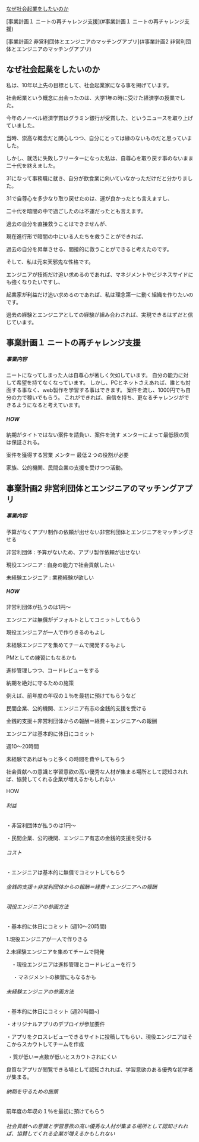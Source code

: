 [なぜ社会起業をしたいのか](#なぜ社会起業をしたいのか)



[事業計画１ ニートの再チャレンジ支援](#事業計画１ ニートの再チャレンジ支援)



[事業計画2  非営利団体とエンジニアのマッチングアプリ](#事業計画2  非営利団体とエンジニアのマッチングアプリ)





## なぜ社会起業をしたいのか

私は、10年以上先の目標として、社会起業家になる事を掲げています。

社会起業という概念に出会ったのは、大学1年の時に受けた経済学の授業でした。

今年のノーベル経済学賞はグラミン銀行が受賞した、というニュースを取り上げていました。

当時、崇高な概念だと関心しつつ、自分にとっては縁のないものだと思っていました。

しかし、就活に失敗しフリーターになった私は、自尊心を取り戻す事のないまま二十代を終えました。

31になって事務職に就き、自分が飲食業に向いていなかっただけだと分かりました。

31で自尊心を多少なり取り戻せたのは、運が良かったとも言えますし、

二十代を暗闇の中で過ごしたのは不運だったとも言えます。

過去の自分を直接救うことはできませんが、

現在進行形で暗闇の中にいる人たちを救うことができれば、

過去の自分を昇華させる、間接的に救うことができると考えたのです。



そして、私は元来天邪鬼な性格です。

エンジニアが技術だけ追い求めるのであれば、マネジメントやビジネスサイドにも強くなりたいですし、

起業家が利益だけ追い求めるのであれば、私は理念第一に動く組織を作りたいのです。



過去の経験とエンジニアとしての経験が組み合わされば、実現できるはずだと信じています。











## 事業計画１ ニートの再チャレンジ支援

##### 事業内容

ニートになってしまった人は自尊心が著しく欠如しています。
自分の能力に対して希望を持てなくなっています。
しかし、PCとネットさえあれば、誰とも対面する事なく、web製作を学習する事はできます。
案件を流し、1000円でも自分の力で稼いでもらう。
これができれば、自信を持ち、更なるチャレンジができるようになると考えています。

##### HOW

納期がタイトではない案件を請負い、案件を流す
メンターによって最低限の質は保証される。

案件を獲得する営業
メンター
最低２つの役割が必要

家族、公的機関、民間企業の支援を受けつつ活動。





## 事業計画2  非営利団体とエンジニアのマッチングアプリ

##### 事業内容

予算がなくアプリ制作の依頼が出せない非営利団体とエンジニアをマッチングさせる



非営利団体 :  予算がないため、アプリ製作依頼が出せない

現役エンジニア : 自身の能力で社会貢献したい

未経験エンジニア : 業務経験が欲しい



##### HOW

非営利団体が払うのは1円〜

エンジニアは無償がデフォルトとしてコミットしてもらう



現役エンジニアが一人で作りきるのもよし

未経験エンジニアを集めてチームで開発するもよし

PMとしての練習にもなるかも

進捗管理しつつ、コードレビューをする



納期を絶対に守るための施策

例えば、前年度の年収の１％を最初に預けてもらうなど



民間企業、公的機関、エンジニア有志の金銭的支援を受ける

金銭的支援＋非営利団体からの報酬＝経費＋エンジニアへの報酬



エンジニアは基本的に休日にコミット 

週10〜20時間

未経験であればもっと多くの時間を費やしてもらう



社会貢献への意識と学習意欲の高い優秀な人材が集まる場所として認知されれば、協賛してくれる企業が増えるかもしれない











HOW

###### 利益

・非営利団体が払うのは1円〜

・民間企業、公的機関、エンジニア有志の金銭的支援を受ける

###### コスト

・エンジニアは基本的に無償でコミットしてもらう



###### 金銭的支援＋非営利団体からの報酬＝経費＋エンジニアへの報酬



###### 現役エンジニアの参画方法

・基本的に休日にコミット (週10〜20時間)

1.現役エンジニアが一人で作りきる

2.未経験エンジニアを集めてチームで開発

　・現役エンジニアは進捗管理とコードレビューを行う

　	・マネジメントの練習にもなるかも



###### 未経験エンジニアの参画方法

・基本的に休日にコミット (週20時間~)

・オリジナルアプリのデプロイが参加要件

・アプリをクロスレビューできるサイトに投稿してもらい、現役エンジニアはそこからスカウトしてチームを作成

​	・質が低い＝点数が低いとスカウトされにくい



良質なアプリが閲覧できる場として認知されれば、学習意欲のある優秀な初学者が集まる。



###### 納期を守るための施策

前年度の年収の１％を最初に預けてもらう



###### 社会貢献への意識と学習意欲の高い優秀な人材が集まる場所として認知されれば、協賛してくれる企業が増えるかもしれない



